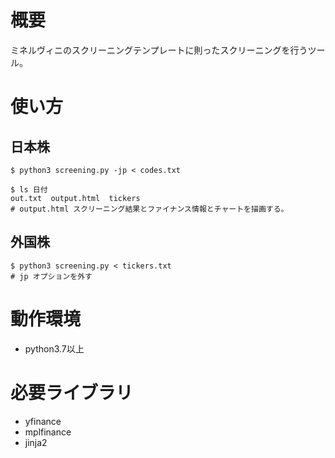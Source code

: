 # 概要
ミネルヴィニのスクリーニングテンプレートに則ったスクリーニングを行うツール。

# 使い方
## 日本株
```
$ python3 screening.py -jp < codes.txt

$ ls 日付
out.txt  output.html  tickers
# output.html スクリーニング結果とファイナンス情報とチャートを描画する。
```

## 外国株

```
$ python3 screening.py < tickers.txt
# jp オプションを外す
```

# 動作環境
- python3.7以上

# 必要ライブラリ
- yfinance
- mplfinance
- jinja2

